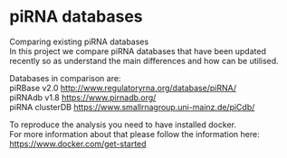 # piRNA databases
Comparing existing piRNA databases  
In this project we compare piRNA databases that have been updated   
recently so as understand the main differences and how can be utilised.  

Databases in comparison are:  
piRBase v2.0 http://www.regulatoryrna.org/database/piRNA/  
piRNAdb v1.8 https://www.pirnadb.org/  
piRNA clusterDB https://www.smallrnagroup.uni-mainz.de/piCdb/

To reproduce the analysis you need to have installed docker.   
For more information about that please follow the information here: https://www.docker.com/get-started 
